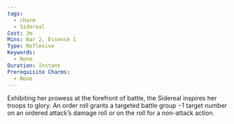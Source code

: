 ```yaml
---
tags:
  - charm
  - Sidereal
Cost: 3m
Mins: War 2, Essence 1
Type: Reflexive
Keywords:
  - None
Duration: Instant
Prerequisite Charms:
  - None
---
```

Exhibiting her prowess at the forefront of battle, the Sidereal inspires her troops to glory. An order roll grants a targeted battle group −1 target number on an ordered attack’s damage roll or on the roll for a non-attack action.